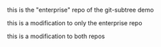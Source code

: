 this is the "enterprise" repo of the git-subtree demo

this is a modification to only the enterprise repo

this is a modification to both repos
